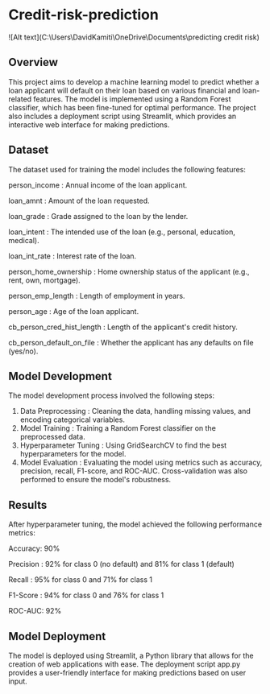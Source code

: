 # Credit-risk-prediction
![Alt text](C:\Users\DavidKamiti\OneDrive\Documents\predicting credit risk)


## Overview

This project aims to develop a machine learning model to predict whether a loan applicant will default on their loan based on various financial and loan-related features. The model is implemented using a Random Forest classifier, which has been fine-tuned for optimal performance. The project also includes a deployment script using Streamlit, which provides an interactive web interface for making predictions.

## Dataset

The dataset used for training the model includes the following features:

person_income : Annual income of the loan applicant.

loan_amnt : Amount of the loan requested.

loan_grade : Grade assigned to the loan by the lender.

loan_intent : The intended use of the loan (e.g., personal, education, medical).

loan_int_rate : Interest rate of the loan.

person_home_ownership : Home ownership status of the applicant (e.g., rent, own, mortgage).

person_emp_length : Length of employment in years.

person_age : Age of the loan applicant.

cb_person_cred_hist_length : Length of the applicant's credit history.

cb_person_default_on_file : Whether the applicant has any defaults on file (yes/no).

## Model Development

The model development process involved the following steps:

1. Data Preprocessing : Cleaning the data, handling missing values, and encoding categorical variables.
2. Model Training : Training a Random Forest classifier on the preprocessed data.
3. Hyperparameter Tuning : Using GridSearchCV to find the best hyperparameters for the model.
4. Model Evaluation : Evaluating the model using metrics such as accuracy, precision, recall, F1-score, and ROC-AUC. Cross-validation was also performed to ensure the model's robustness.
## Results
After hyperparameter tuning, the model achieved the following performance metrics:

Accuracy: 90%

Precision : 92% for class 0 (no default) and 81% for class 1 (default)

Recall : 95% for class 0 and 71% for class 1

F1-Score : 94% for class 0 and 76% for class 1

ROC-AUC: 92%
## Model Deployment

The model is deployed using Streamlit, a Python library that allows for the creation of web applications with ease. The deployment script app.py provides a user-friendly interface for making predictions based on user input.
